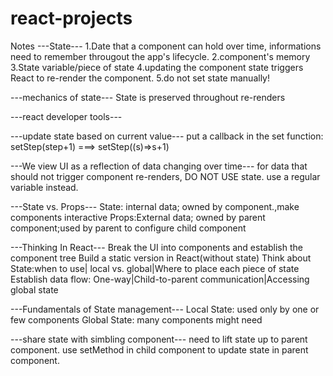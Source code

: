 # react-projects

Notes
---State---
1.Date that a component can hold over time, informations need to remember througout the app's lifecycle.
2.component's memory
3.State variable/piece of state
4.updating the component state triggers React to re-render the component.
5.do not set state manually!

---mechanics of state---
State is preserved throughout re-renders

---react developer tools---

---update state based on current value---
put a callback in the set function:
setStep(step+1) ===> setStep((s)=>s+1)

---We view UI as a reflection of data changing over time---
for data that should not trigger component re-renders, DO NOT USE state. use a regular variable instead.

---State vs. Props---
State: internal data; owned by component.,make components interactive
Props:External data; owned by parent component;used by parent to configure child component

---Thinking In React---
Break the UI into components and establish the component tree
Build a static version in React(without state)
Think about State:when to use| local vs. global|Where to place each piece of state
Establish data flow: One-way|Child-to-parent communication|Accessing global state

---Fundamentals of State management---
Local State:
used only by one or few components
Global State:
many components might need

---share state with simbling component---
need to lift state up to parent component.
use setMethod in child component to update state in parent component.
